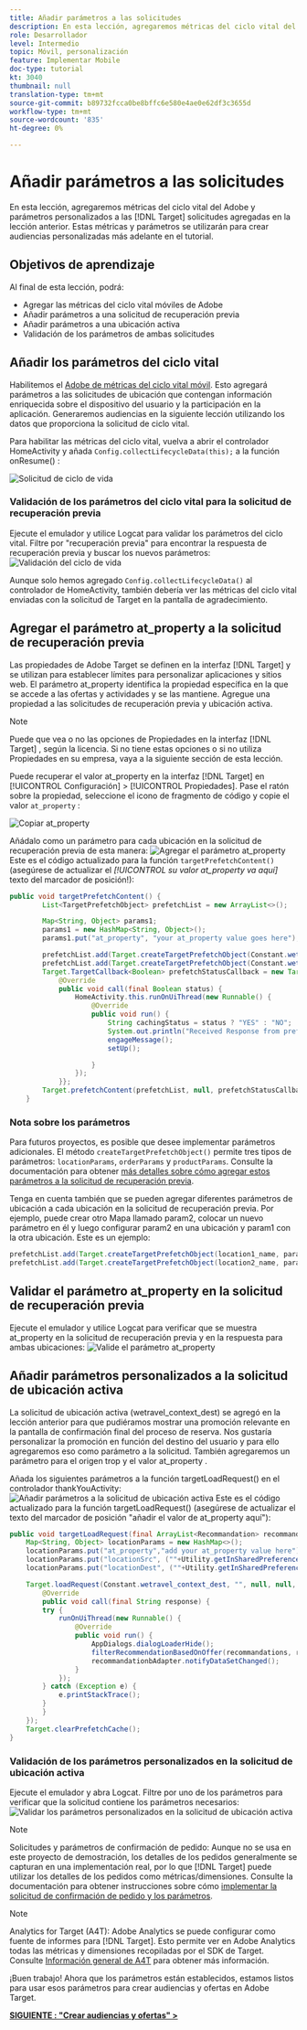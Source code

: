 ```yaml
---
title: Añadir parámetros a las solicitudes
description: En esta lección, agregaremos métricas del ciclo vital del Adobe y parámetros personalizados a las solicitudes de Target que se agregaron en la lección anterior. Estas métricas y parámetros se utilizarán para crear audiencias personalizadas más adelante en el tutorial.
role: Desarrollador
level: Intermedio
topic: Móvil, personalización
feature: Implementar Mobile
doc-type: tutorial
kt: 3040
thumbnail: null
translation-type: tm+mt
source-git-commit: b89732fcca0be8bffc6e580e4ae0e62df3c3655d
workflow-type: tm+mt
source-wordcount: '835'
ht-degree: 0%

---
```



# Añadir parámetros a las solicitudes

En esta lección, agregaremos métricas del ciclo vital del Adobe y parámetros personalizados a las [!DNL Target] solicitudes agregadas en la lección anterior. Estas métricas y parámetros se utilizarán para crear audiencias personalizadas más adelante en el tutorial.

## Objetivos de aprendizaje

Al final de esta lección, podrá:

* Agregar las métricas del ciclo vital móviles de Adobe
* Añadir parámetros a una solicitud de recuperación previa
* Añadir parámetros a una ubicación activa
* Validación de los parámetros de ambas solicitudes

## Añadir los parámetros del ciclo vital

Habilitemos el [Adobe de métricas del ciclo vital móvil](https://docs.adobe.com/content/help/en/mobile-services/android/metrics.html). Esto agregará parámetros a las solicitudes de ubicación que contengan información enriquecida sobre el dispositivo del usuario y la participación en la aplicación. Generaremos audiencias en la siguiente lección utilizando los datos que proporciona la solicitud de ciclo vital.

Para habilitar las métricas del ciclo vital, vuelva a abrir el controlador HomeActivity y añada `Config.collectLifecycleData(this);` a la función onResume() :

![Solicitud de ciclo de vida](assets/lifecycle_code.jpg)

### Validación de los parámetros del ciclo vital para la solicitud de recuperación previa

Ejecute el emulador y utilice Logcat para validar los parámetros del ciclo vital. Filtre por &quot;recuperación previa&quot; para encontrar la respuesta de recuperación previa y buscar los nuevos parámetros:
![Validación del ciclo de vida](assets/lifecycle_validation.jpg)

Aunque solo hemos agregado `Config.collectLifecycleData()` al controlador de HomeActivity, también debería ver las métricas del ciclo vital enviadas con la solicitud de Target en la pantalla de agradecimiento.

## Agregar el parámetro at_property a la solicitud de recuperación previa

Las propiedades de Adobe Target se definen en la interfaz [!DNL Target] y se utilizan para establecer límites para personalizar aplicaciones y sitios web. El parámetro at_property identifica la propiedad específica en la que se accede a las ofertas y actividades y se las mantiene. Agregue una propiedad a las solicitudes de recuperación previa y ubicación activa.

>[!NOTE]
>
>Puede que vea o no las opciones de Propiedades en la interfaz [!DNL Target] , según la licencia. Si no tiene estas opciones o si no utiliza Propiedades en su empresa, vaya a la siguiente sección de esta lección.

Puede recuperar el valor at_property en la interfaz [!DNL Target] en [!UICONTROL Configuración] > [!UICONTROL Propiedades].  Pase el ratón sobre la propiedad, seleccione el icono de fragmento de código y copie el valor `at_property` :

![Copiar at_property](assets/at_property_interface.jpg)

Añádalo como un parámetro para cada ubicación en la solicitud de recuperación previa de esta manera:
![Agregar el parámetro at_property](assets/params_at_property.jpg)
Este es el código actualizado para la función `targetPrefetchContent()` (asegúrese de actualizar el _[!UICONTROL su valor at_property va aquí]_ texto del marcador de posición!):

```java
public void targetPrefetchContent() {
        List<TargetPrefetchObject> prefetchList = new ArrayList<>();

        Map<String, Object> params1;
        params1 = new HashMap<String, Object>();
        params1.put("at_property", "your at_property value goes here");

        prefetchList.add(Target.createTargetPrefetchObject(Constant.wetravel_engage_home, params1));
        prefetchList.add(Target.createTargetPrefetchObject(Constant.wetravel_engage_search, params1));
        Target.TargetCallback<Boolean> prefetchStatusCallback = new Target.TargetCallback<Boolean>() {
            @Override
            public void call(final Boolean status) {
                HomeActivity.this.runOnUiThread(new Runnable() {
                    @Override
                    public void run() {
                        String cachingStatus = status ? "YES" : "NO";
                        System.out.println("Received Response from prefetch : " + cachingStatus);
                        engageMessage();
                        setUp();

                    }
                });
            }};
        Target.prefetchContent(prefetchList, null, prefetchStatusCallback);
    }
```

### Nota sobre los parámetros

Para futuros proyectos, es posible que desee implementar parámetros adicionales. El método `createTargetPrefetchObject()` permite tres tipos de parámetros: `locationParams`, `orderParams` y `productParams`. Consulte la documentación para obtener [más detalles sobre cómo agregar estos parámetros a la solicitud de recuperación previa](https://docs.adobe.com/content/help/en/mobile-services/android/target-android/c-mob-target-prefetch-android.html).

Tenga en cuenta también que se pueden agregar diferentes parámetros de ubicación a cada ubicación en la solicitud de recuperación previa. Por ejemplo, puede crear otro Mapa llamado param2, colocar un nuevo parámetro en él y luego configurar param2 en una ubicación y param1 con la otra ubicación. Este es un ejemplo:

```java
prefetchList.add(Target.createTargetPrefetchObject(location1_name, params1);
prefetchList.add(Target.createTargetPrefetchObject(location2_name, params2);
```

## Validar el parámetro at_property en la solicitud de recuperación previa

Ejecute el emulador y utilice Logcat para verificar que se muestra at_property en la solicitud de recuperación previa y en la respuesta para ambas ubicaciones:
![Valide el parámetro at_property](assets/parameters_at_property_validation.jpg)

## Añadir parámetros personalizados a la solicitud de ubicación activa

La solicitud de ubicación activa (wetravel_context_dest) se agregó en la lección anterior para que pudiéramos mostrar una promoción relevante en la pantalla de confirmación final del proceso de reserva. Nos gustaría personalizar la promoción en función del destino del usuario y para ello agregaremos eso como parámetro a la solicitud. También agregaremos un parámetro para el origen trop y el valor at_property .

Añada los siguientes parámetros a la función targetLoadRequest() en el controlador thankYouActivity:
![Añadir parámetros a la solicitud de ubicación activa](assets/parameters_live_location.jpg)
Este es el código actualizado para la función targetLoadRequest() (asegúrese de actualizar el texto del marcador de posición &quot;añadir el valor de at_property aquí&quot;):

```java
public void targetLoadRequest(final ArrayList<Recommandation> recommandations) {
    Map<String, Object> locationParams = new HashMap<>();
    locationParams.put("at_property","add your at_property value here");
    locationParams.put("locationSrc", (""+Utility.getInSharedPreference(ThankYouActivity.this,Constant.departure,"")));
    locationParams.put("locationDest", (""+Utility.getInSharedPreference(ThankYouActivity.this,Constant.destination,"")));

    Target.loadRequest(Constant.wetravel_context_dest, "", null, null, locationParams, new Target.TargetCallback<String>() {
        @Override
        public void call(final String response) {
        try {
            runOnUiThread(new Runnable() {
                @Override
                public void run() {
                    AppDialogs.dialogLoaderHide();
                    filterRecommendationBasedOnOffer(recommandations, response);
                    recommandationbAdapter.notifyDataSetChanged();
                }
            });
        } catch (Exception e) {
            e.printStackTrace();
        }
        }
    });
    Target.clearPrefetchCache();
}
```

### Validación de los parámetros personalizados en la solicitud de ubicación activa

Ejecute el emulador y abra Logcat. Filtre por uno de los parámetros para verificar que la solicitud contiene los parámetros necesarios:
![Validar los parámetros personalizados en la solicitud de ubicación activa](assets/parameters_live_location_validation.jpg)

>[!NOTE]
>
>Solicitudes y parámetros de confirmación de pedido: Aunque no se usa en este proyecto de demostración, los detalles de los pedidos generalmente se capturan en una implementación real, por lo que [!DNL Target] puede utilizar los detalles de los pedidos como métricas/dimensiones. Consulte la documentación para obtener instrucciones sobre cómo [implementar la solicitud de confirmación de pedido y los parámetros](https://docs.adobe.com/content/help/en/mobile-services/android/target-android/c-target-methods.html).

>[!NOTE]
>
>Analytics for Target (A4T): Adobe Analytics se puede configurar como fuente de informes para [!DNL Target]. Esto permite ver en Adobe Analytics todas las métricas y dimensiones recopiladas por el SDK de Target. Consulte [Información general de A4T](https://docs.adobe.com/content/help/en/target/using/integrate/a4t/a4t.html) para obtener más información.

¡Buen trabajo! Ahora que los parámetros están establecidos, estamos listos para usar esos parámetros para crear audiencias y ofertas en Adobe Target.

**[SIGUIENTE : &quot;Crear audiencias y ofertas&quot; >](create-audiences-and-offers.md)**
